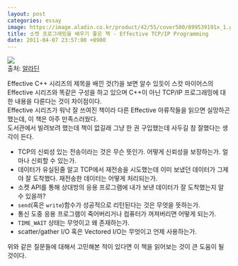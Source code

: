 ```yaml
---
layout: post
categories: essay
image: https://image.aladin.co.kr/product/42/55/cover500/899539191x_1.gif
title: 소켓 프로그래밍을 배우기 좋은 책 - Effective TCP/IP Programming
date: 2011-04-07 23:57:00 +0900
---
```


![](https://image.aladin.co.kr/product/42/55/cover500/899539191x_1.gif)  
출처: [알라딘](http://www.aladin.co.kr/shop/wproduct.aspx?ISBN=6000244572&ttbkey=ttbcrazytazo1459001&COPYPaper=1)

Effective C++ 시리즈의 제목을 배낀 것(?)을 보면 알수 있듯이 스캇 마이어스의 Effective 시리즈와 똑같은 구성을 하고 있으며 C++이 아닌 TCP/IP 프로그래밍에 대한 내용을 다룬다는 것이 차이점이다.  
Effective 시리즈가 워낙 잘 쓰여진 책이라 다른 Effective 아류작들을 읽으면 실망하곤 했는데, 이 책은 아주 만족스러웠다.  
도서관에서 빌려보려 했는데 책이 없길래 그냥 한 권 구입했는데 사두길 참 잘했다는 생각이 든다.

* TCP의 신뢰성 있는 전송이라는 것은 무슨 뜻인가. 어떻게 신뢰성을 보장하는가. 얼마나 신뢰할 수 있는가.
* 데이터가 유실된줄 알고 TCP에서 재전송을 시도했는데 이미 보냈던 데이터가 그제야 잘 도착했다. 재전송한 데이터는 어떻게 처리되는가.
* 소켓 API를 통해 상대방의 응용 프로그램에 내가 보낸 데이터가 잘 도착했는지 알 수 있을까?
* `send`(혹은 `write`)함수가 성공적으로 리턴된다는 것은 무엇을 뜻하는가.
* 통신 도중 응용 프로그램이 죽어버리거나 컴퓨터가 꺼져버리면 어떻게 되는가.
* `TIME_WAIT` 상태는 무엇이고 왜 존재하는가.
* scatter/gather I/O 혹은 Vectored I/O는 무엇이고 언제 사용하는가.

위와 같은 질문들에 대해서 고민해본 적이 있다면 이 책을 읽어보는 것이 큰 도움이 될 것이다.